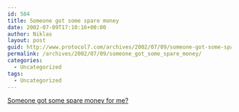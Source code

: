 ```yaml
---
id: 584
title: Someone got some spare money
date: 2002-07-09T17:10:16+00:00
author: Niklas
layout: post
guid: http://www.protocol7.com/archives/2002/07/09/someone-got-some-spare-money/
permalink: /archives/2002/07/09/someone_got_some_spare_money/
categories:
  - Uncategorized
tags:
  - Uncategorized
---
```

<div class='microid-d00400a659610e297f591ecbd3cb111ccae8157f'>
  <p>
    <a href="http://www.develop.com/summercamp/">Someone got some spare money for me?</a>
  </p>
</div>